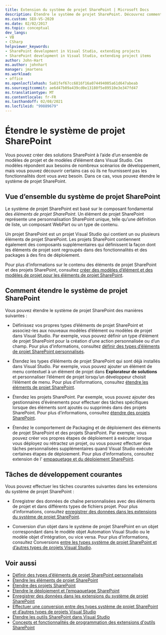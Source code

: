 ```yaml
---
title: Extension du système de projet SharePoint | Microsoft Docs
description: Étendre le système de projet SharePoint. Découvrez comment étendre le système de projet SharePoint. Comprendre les tâches de développement courantes.
ms.custom: SEO-VS-2020
ms.date: 02/02/2017
ms.topic: conceptual
dev_langs:
- VB
- CSharp
helpviewer_keywords:
- SharePoint development in Visual Studio, extending projects
- SharePoint development in Visual Studio, extending project items
author: John-Hart
ms.author: johnhart
manager: jmartens
ms.workload:
- office
ms.openlocfilehash: 5a81fef67cc6816f16a074494005a61d647abeab
ms.sourcegitcommit: ae6d47b09a439cd0e13180f5e89510e3e347fd47
ms.translationtype: MT
ms.contentlocale: fr-FR
ms.lasthandoff: 02/08/2021
ms.locfileid: "99889679"
---
```

# <a name="extend-the-sharepoint-project-system"></a>Étendre le système de projet SharePoint
  Vous pouvez créer des solutions SharePoint à l’aide d’un ensemble de modèles de projet et de modèles d’élément dans Visual Studio. Ces modèles répondent aux besoins de nombreux scénarios de développement, mais vous pouvez découvrir certains cas où ils ne fournissent pas les fonctionnalités dont vous avez besoin. Dans ce cas, vous pouvez étendre le système de projet SharePoint.

## <a name="overview-of-the-sharepoint-project-system"></a>Vue d’ensemble du système de projet SharePoint
 Le système de projet SharePoint est basé sur le composant fondamental des *éléments de projet SharePoint*. Un élément de projet SharePoint représente une personnalisation SharePoint unique, telle qu’une définition de liste, un composant WebPart ou un type de contenu.

 Un projet SharePoint est un projet Visual Studio qui contient un ou plusieurs éléments de projet SharePoint. Les projets SharePoint contiennent également des composants supplémentaires qui définissent la façon dont les éléments de projet sont regroupés dans des fonctionnalités et des packages à des fins de déploiement.

 Pour plus d’informations sur le contenu des éléments de projet SharePoint et des projets SharePoint, consultez [créer des modèles d’élément et des modèles de projet pour les éléments de projet SharePoint](../sharepoint/creating-item-templates-and-project-templates-for-sharepoint-project-items.md).

## <a name="how-to-extend-the-sharepoint-project-system"></a>Comment étendre le système de projet SharePoint
 Vous pouvez étendre le système de projet SharePoint des manières suivantes :

- Définissez vos propres types d’éléments de projet SharePoint et associez-les aux nouveaux modèles d’élément ou modèles de projet dans Visual Studio. Par exemple, vous pouvez définir un type d’élément de projet SharePoint pour la création d’une action personnalisée ou d’un champ. Pour plus d’informations, consultez [définir des types d’éléments de projet SharePoint personnalisés](../sharepoint/defining-custom-sharepoint-project-item-types.md).

- Étendez les types d’éléments de projet SharePoint qui sont déjà installés dans Visual Studio. Par exemple, vous pouvez ajouter un élément de menu contextuel à un élément de projet dans **Explorateur de solutions** et personnaliser l’élément de projet lorsqu’un développeur choisit l’élément de menu. Pour plus d’informations, consultez [étendre les éléments de projet SharePoint](../sharepoint/extending-sharepoint-project-items.md).

- Étendez les projets SharePoint. Par exemple, vous pouvez ajouter des gestionnaires d’événements pour effectuer des tâches spécifiques lorsque des éléments sont ajoutés ou supprimés dans des projets SharePoint. Pour plus d’informations, consultez [étendre des projets SharePoint](../sharepoint/extending-sharepoint-projects.md).

- Étendez le comportement de Packaging et de déploiement des éléments de projet SharePoint et des projets SharePoint. Par exemple, vous pouvez créer vos propres étapes de déploiement à exécuter lorsque vous déployez ou rétractez un projet, ou vous pouvez effectuer des tâches personnalisées supplémentaires quand Visual Studio exécute certaines étapes de déploiement. Pour plus d’informations, consultez extension de l' [empaquetage et du déploiement SharePoint](../sharepoint/extending-sharepoint-packaging-and-deployment.md).

## <a name="common-development-tasks"></a>Tâches de développement courantes
 Vous pouvez effectuer les tâches courantes suivantes dans les extensions du système de projet SharePoint :

- Enregistrer des données de chaîne personnalisées avec des éléments de projet et dans différents types de fichiers projet. Pour plus d’informations, consultez [enregistrer des données dans les extensions du système de projet SharePoint](../sharepoint/saving-data-in-extensions-of-the-sharepoint-project-system.md).

- Conversion d’un objet dans le système de projet SharePoint en un objet correspondant dans le modèle objet Automation Visual Studio ou le modèle objet d’intégration, ou vice versa. Pour plus d’informations, consultez Conversions [entre les types système de projet SharePoint et d’autres types de projets Visual Studio](../sharepoint/converting-between-sharepoint-project-system-types-and-other-visual-studio-project-types.md).

## <a name="see-also"></a>Voir aussi
- [Définir des types d’éléments de projet SharePoint personnalisés](../sharepoint/defining-custom-sharepoint-project-item-types.md)
- [Étendre les éléments de projet SharePoint](../sharepoint/extending-sharepoint-project-items.md)
- [Étendre des projets SharePoint](../sharepoint/extending-sharepoint-projects.md)
- [Étendre le déploiement et l’empaquetage SharePoint](../sharepoint/extending-sharepoint-packaging-and-deployment.md)
- [Enregistrer des données dans les extensions du système de projet SharePoint](../sharepoint/saving-data-in-extensions-of-the-sharepoint-project-system.md)
- [Effectuer une conversion entre des types système de projet SharePoint et d’autres types de projets Visual Studio](../sharepoint/converting-between-sharepoint-project-system-types-and-other-visual-studio-project-types.md)
- [Étendre les outils SharePoint dans Visual Studio](../sharepoint/extending-the-sharepoint-tools-in-visual-studio.md)
- [Concepts et fonctionnalités de programmation des extensions d'outils SharePoint](../sharepoint/programming-concepts-and-features-for-sharepoint-tools-extensions.md)
